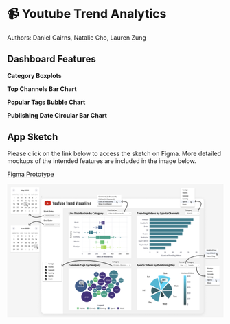 # 📹 Youtube Trend Analytics

Authors: Daniel Cairns, Natalie Cho, Lauren Zung

## Dashboard Features

**Category Boxplots**

**Top Channels Bar Chart**

**Popular Tags Bubble Chart**

**Publishing Date Circular Bar Chart**


## App Sketch

Please click on the link below to access the sketch on Figma. More detailed mockups of the intended features are included in the image below.

[Figma Prototype](https://www.figma.com/proto/33iTnABTUz3DOoFkYiHiHU/Dashboard?node-id=1%3A2&scaling=scale-down&page-id=0%3A1&starting-point-node-id=1%3A2)

![Mockup](img/mockup.png)